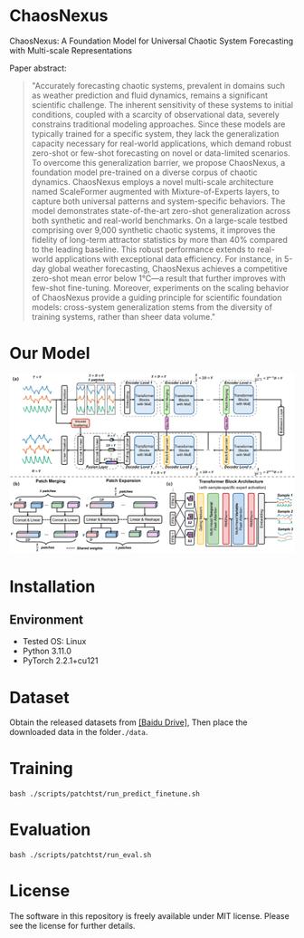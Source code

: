 # ChaosNexus

ChaosNexus: A Foundation Model for Universal Chaotic System Forecasting with Multi-scale Representations

Paper abstract:

>"Accurately forecasting chaotic systems, prevalent in domains such as weather prediction and fluid dynamics, remains a significant scientific challenge. The inherent sensitivity of these systems to initial conditions, coupled with a scarcity of observational data, severely constrains traditional modeling approaches. Since these models are typically trained for a specific system, they lack the generalization capacity necessary for real-world applications, which demand robust zero-shot or few-shot forecasting on novel or data-limited scenarios.
To overcome this generalization barrier, we propose ChaosNexus, a foundation model pre-trained on a diverse corpus of chaotic dynamics. ChaosNexus employs a novel multi-scale architecture named ScaleFormer augmented with Mixture-of-Experts layers, to capture both universal patterns and system-specific behaviors. The model demonstrates state-of-the-art zero-shot generalization across both synthetic and real-world benchmarks. On a large-scale testbed comprising over 9,000 synthetic chaotic systems, it improves the fidelity of long-term attractor statistics by more than 40\% compared to the leading baseline. This robust performance extends to real-world applications with exceptional data efficiency. For instance, in 5-day global weather forecasting, ChaosNexus achieves a competitive zero-shot mean error below 1°C—a result that further improves with few-shot fine-tuning. Moreover, experiments on the scaling behavior of ChaosNexus provide a guiding principle for scientific foundation models: cross-system generalization stems from the diversity of training systems, rather than sheer data volume."

# Our Model
![model schematic](data/ChaosNexus.png)

# Installation
## Environment
- Tested OS: Linux
- Python 3.11.0
- PyTorch 2.2.1+cu121

# Dataset

Obtain the released datasets from [[Baidu Drive]](https://pan.baidu.com/s/1YvWxKLFLXjzEtK29HK1Vqg?pwd=vjr8), Then place the downloaded data in the folder`./data`.

# Training

```
bash ./scripts/patchtst/run_predict_finetune.sh
```

# Evaluation

```
bash ./scripts/patchtst/run_eval.sh
```

# License
The software in this repository is freely available under MIT license. Please see the license for further details.
